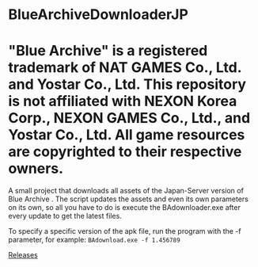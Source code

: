 # BlueArchiveDownloaderJP
# "Blue Archive" is a registered trademark of NAT GAMES Co., Ltd. and Yostar Co., Ltd. This repository is not affiliated with NEXON Korea Corp., NEXON GAMES Co., Ltd., and Yostar Co., Ltd. All game resources are copyrighted to their respective owners.


A small project that downloads all assets of the Japan-Server version of Blue Archive . The script updates the assets and even its own parameters on its own, so all you have to do is execute the BAdownloader.exe after every update to get the latest files.

To specify a specific version of the apk file, run the program with the -f parameter, for example: `BAdownload.exe -f 1.456789`


[Releases](<https://github.com/fiseleo/BlueArchiveDownloaderJP/tree/main> "Title")



